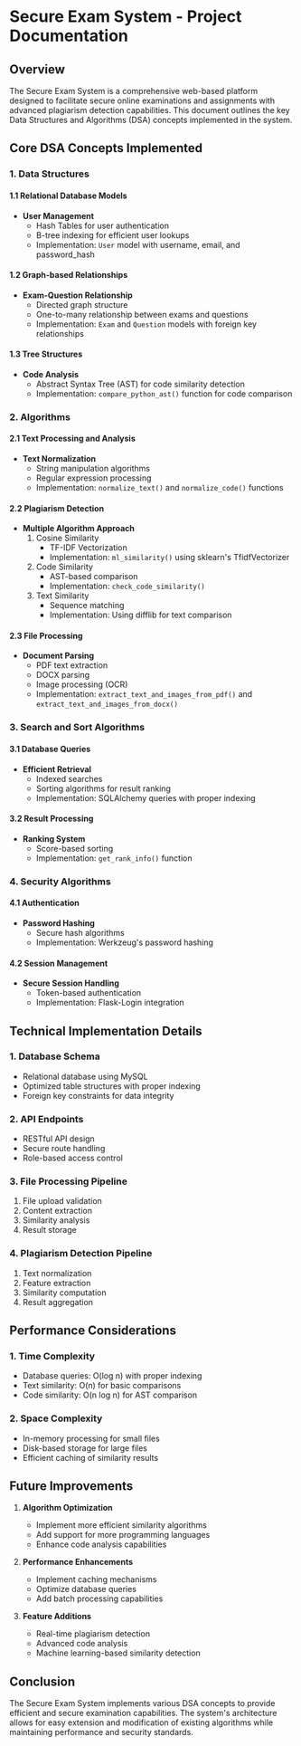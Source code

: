 # Secure Exam System - Project Documentation

## Overview
The Secure Exam System is a comprehensive web-based platform designed to facilitate secure online examinations and assignments with advanced plagiarism detection capabilities. This document outlines the key Data Structures and Algorithms (DSA) concepts implemented in the system.

## Core DSA Concepts Implemented

### 1. Data Structures

#### 1.1 Relational Database Models
- **User Management**
  - Hash Tables for user authentication
  - B-tree indexing for efficient user lookups
  - Implementation: `User` model with username, email, and password_hash

#### 1.2 Graph-based Relationships
- **Exam-Question Relationship**
  - Directed graph structure
  - One-to-many relationship between exams and questions
  - Implementation: `Exam` and `Question` models with foreign key relationships

#### 1.3 Tree Structures
- **Code Analysis**
  - Abstract Syntax Tree (AST) for code similarity detection
  - Implementation: `compare_python_ast()` function for code comparison

### 2. Algorithms

#### 2.1 Text Processing and Analysis
- **Text Normalization**
  - String manipulation algorithms
  - Regular expression processing
  - Implementation: `normalize_text()` and `normalize_code()` functions

#### 2.2 Plagiarism Detection
- **Multiple Algorithm Approach**
  1. Cosine Similarity
     - TF-IDF Vectorization
     - Implementation: `ml_similarity()` using sklearn's TfidfVectorizer
  2. Code Similarity
     - AST-based comparison
     - Implementation: `check_code_similarity()`
  3. Text Similarity
     - Sequence matching
     - Implementation: Using difflib for text comparison

#### 2.3 File Processing
- **Document Parsing**
  - PDF text extraction
  - DOCX parsing
  - Image processing (OCR)
  - Implementation: `extract_text_and_images_from_pdf()` and `extract_text_and_images_from_docx()`

### 3. Search and Sort Algorithms

#### 3.1 Database Queries
- **Efficient Retrieval**
  - Indexed searches
  - Sorting algorithms for result ranking
  - Implementation: SQLAlchemy queries with proper indexing

#### 3.2 Result Processing
- **Ranking System**
  - Score-based sorting
  - Implementation: `get_rank_info()` function

### 4. Security Algorithms

#### 4.1 Authentication
- **Password Hashing**
  - Secure hash algorithms
  - Implementation: Werkzeug's password hashing

#### 4.2 Session Management
- **Secure Session Handling**
  - Token-based authentication
  - Implementation: Flask-Login integration

## Technical Implementation Details

### 1. Database Schema
- Relational database using MySQL
- Optimized table structures with proper indexing
- Foreign key constraints for data integrity

### 2. API Endpoints
- RESTful API design
- Secure route handling
- Role-based access control

### 3. File Processing Pipeline
1. File upload validation
2. Content extraction
3. Similarity analysis
4. Result storage

### 4. Plagiarism Detection Pipeline
1. Text normalization
2. Feature extraction
3. Similarity computation
4. Result aggregation

## Performance Considerations

### 1. Time Complexity
- Database queries: O(log n) with proper indexing
- Text similarity: O(n) for basic comparisons
- Code similarity: O(n log n) for AST comparison

### 2. Space Complexity
- In-memory processing for small files
- Disk-based storage for large files
- Efficient caching of similarity results

## Future Improvements

1. **Algorithm Optimization**
   - Implement more efficient similarity algorithms
   - Add support for more programming languages
   - Enhance code analysis capabilities

2. **Performance Enhancements**
   - Implement caching mechanisms
   - Optimize database queries
   - Add batch processing capabilities

3. **Feature Additions**
   - Real-time plagiarism detection
   - Advanced code analysis
   - Machine learning-based similarity detection

## Conclusion
The Secure Exam System implements various DSA concepts to provide efficient and secure examination capabilities. The system's architecture allows for easy extension and modification of existing algorithms while maintaining performance and security standards. 